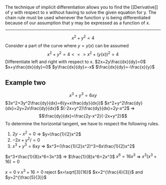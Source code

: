The technique of implicit differentiation allows you to find the  [[Derivative]] of y with respect to x without having to solve the given equation for y. The chain rule must be used whenever the function y is being differentiated because of our assumption that y may be expressed as a function of x.
___

$$x^2+y^2=4$$
Consider a part of the curve where $y = y(x)$ can be assumed $$x^2+y^2=4<=>x^2+(y(x))^2=4$$
Differentiate left and right with respect to x. 
$2x+2y\frac{dx}{dy}=0$
$x+y\frac{dx}{dy}=0$
$y\frac{dx}{dy}=-x$
$\frac{dx}{dy}=-\frac{x}{y}$

## Example two
$$x^3+y^3=6xy$$
$3x^2+3y^2\frac{dy}{dx}=6(y+x\frac{dy}{dx})$
$x^2+y^2\frac{dy}{dx}=2y+2x\frac{dy}{dx}$
$(-2x+y^2)\frac{dy}{dx}=2y-x^2$   =>   $$\frac{dy}{dx}=\frac{2y-x^2}{-2x+y^2}$$
To determine the horizontal tangent, we have to respect the following rules. 
1) $2y-x^2=0$   => $y=\frac{1}{2}x^2$
2) $-2x+y^2/=0$ 
3) $x^3+y^3=6xy$   => $x^3+(\frac{1}{2}x^2)^3=6x\frac{1}{2}x^2$

$x^3+\frac{1}{8}x^6=3x^3$   =>  $\frac{1}{8}x^6=2x^3$
$x^6=16x^3$            =>  $x^3(x^3+16)=0$

$x=0$         v       $x^3+16=0$
reject                 $x=\sqrt[3]{16}$
$x=2^{\frac{4}{3}}$ and $y=2^{\frac{5}{3}}$

